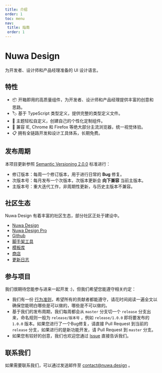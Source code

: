 ```yaml
---
title: 介绍 
order: 1 
toc: menu 
nav:
 title: 指南 
 order: 1
---
```


# Nuwa Design

为开发者、设计师和产品经理准备的 UI 设计语言。

## 特性

- 📦 开箱即用的高质量组件，为开发者、设计师和产品经理提供丰富的创意和思路。
- 🏷 基于 TypeScript 类型定义，提供完整的类型定义文件。
- 🎨 主题轻松自定义，创建自己的个性化定制组件。
- 📡 兼容 IE, Chrome 和 Firefox 等绝大部分主流浏览器，统一视觉体验。
- 📋 拥有全链路开发和设计工具体系，长期免费。

## 发布周期

本项目更新参照 [Semantic Versioning 2.0.0](https://semver.org/) 标准进行：

- 修订版本：每周一个修订版本，用于进行日常的 **Bug** 修复。
- 次版本号：每月发布一个次版本，次版本更新会 **向下兼容** 当前主版本。
- 主版本号：重大迭代工作，非周期性更新，与历史主版本不兼容。

## 社区生态

Nuwa Design 有着丰富的社区生态，部分社区正处于建设中。

* [Nuwa Design](https://nuwa.design)
* [Nuwa Design Pro](https://pro.nuwa.design)
* [Github](https://github.com/nuwa-design)
* [脚手架工具](https://cli.nvwa.design)
* [模板库](https://template.nvwa.design)
* [商店](https://nuwa.store)
* [更新日志](https://github.com/nuwa-design/nuwa-design/releases)

## 参与项目

我们很期待您能参与进来一起开发 :)，但我们希望您能遵守相关约定：

* 我们有一份 [行为准则](./CODE_OF_CONDUCT.md)，希望所有的贡献者都能遵守，请花时间阅读一遍全文以确保您能明白哪些是可以做的，哪些是不可以做的。
* 基于我们的发布周期，我们每周都会从 `master` 分支切一个 `release` 分支出来，命名规则一般为 `release/版本号` ，例如 `release/1.0.0` 即将要发布的 `1.0.0`
  版本。如果您进行了一个Bug修复，请直接 Pull Request 到当前的 `release` 分支，如果进行的是新功能开发，请 Pull Request 到 `master` 分支。
* 如果您有较好的创意，我们也欢迎您通过 [Issue](https://github.com/nuwa-design/nuwa-design/issues) 直接告诉我们。

## 联系我们

如果需要联系我们，可以通过发送邮件至 [contact@nuwa.design](mailto:help@shine.design) 。
